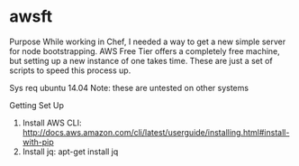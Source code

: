 # awsft
Purpose
While working in Chef, I needed a way to get a new simple server for node bootstrapping. AWS Free Tier offers a completely free machine, but setting up a new instance of one takes time. These are just a set of scripts to speed this process up.

Sys req
  ubuntu 14.04
  Note: these are untested on other systems

Getting Set Up
1. Install AWS CLI: http://docs.aws.amazon.com/cli/latest/userguide/installing.html#install-with-pip
2. Install jq: apt-get install jq

